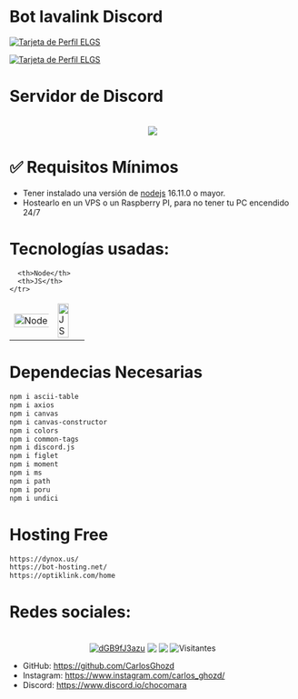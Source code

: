 # Bot lavalink Discord


[![Tarjeta de Perfil ELGS](https://cdn.discordapp.com/attachments/1035303640321241108/1080319045695438888/Tumball.png)](https://discord.gg/dGB9fJ3azu)


[![Tarjeta de Perfil ELGS](https://cdn.discordapp.com/attachments/1035303640321241108/1080319105212624946/image-6.png)](https://discord.gg/dGB9fJ3azu)
</p>

# Servidor de Discord

<p align="center"><br>
<a href="https://discord.gg/dcdev"><img src="https://discord.com/api/guilds/691074126583955577/widget.png?style=banner2"></a>
</p>




# ✅ Requisitos Mínimos

  * Tener instalado una versión de [nodejs](https://nodejs.org) 16.11.0 o mayor.
  * Hostearlo en un VPS o un Raspberry PI, para no tener tu PC encendido 24/7
# Tecnologías usadas:
<table>
  <thead>
    <tr>
    
      <th>Node</th>
      <th>JS</th>
    </tr>
  </thead>
  <tbody>
    <tr>
      <td>
        <img src="https://cdn-icons-png.flaticon.com/512/5968/5968322.png" alt="Node" width="1000%"/>
      </td>
      <td>
        <img src="https://i.postimg.cc/6QL9Bwb6/kisspng-javascript-html-computer-software-web-browser-watermark-5acdbd5508ada4-437525501523432789035.png" alt="JS" width="70%"/>
      </td>
    </tr>
  </tbody>
</table>

# Dependecias Necesarias
```bash
npm i ascii-table
npm i axios
npm i canvas
npm i canvas-constructor
npm i colors
npm i common-tags
npm i discord.js
npm i figlet
npm i moment
npm i ms
npm i path
npm i poru
npm i undici
```
# Hosting Free
```bash
https://dynox.us/
https://bot-hosting.net/
https://optiklink.com/home
```

# Redes sociales:
<p align="center"><br>
<a href="https://discord.gg/dGB9fJ3azu" target="blank"><img align="center" src="https://img.shields.io/discord/691074126583955577?color=%237289da&label=Discord&logo=discord&logoColor=%23ffffff" alt="dGB9fJ3azu" /></a> <a href="https://instagram.com/Carlos_ghozd" target="blank"><img align="center" src="https://img.shields.io/badge/-Instagram-5851DB?style=flat-square&labelColor=5851DB&logo=instagram&logoColor=white&link=https://instagram.com/Carlos_ghozd" /></a> <a href="https://twitter.com/CarlosGhozd" target="blank"><img align="center" src="https://img.shields.io/badge/-Twitter-1da1f2?style=flat-square&labelColor=1da1f2&logo=twitter&logoColor=white&link=https://twitter.com/CarlosGhozd"  /></a> <a target="blank"><img align="center" src="https://visitor-badge.laobi.icu/badge?page_id=CarlosGhoz.Bot-Chocomara-aoi.js" alt="Visitantes" /></a>

</p>


- GitHub: https://github.com/CarlosGhozd 
- Instagram: https://www.instagram.com/carlos_ghozd/
- Discord: https://www.discord.io/chocomara
